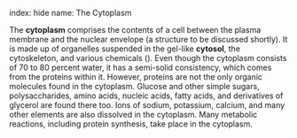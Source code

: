 index: hide
name: The Cytoplasm

The  **cytoplasm** comprises the contents of a cell between the plasma membrane and the nuclear envelope (a structure to be discussed shortly). It is made up of organelles suspended in the gel-like  **cytosol**, the cytoskeleton, and various chemicals (). Even though the cytoplasm consists of 70 to 80 percent water, it has a semi-solid consistency, which comes from the proteins within it. However, proteins are not the only organic molecules found in the cytoplasm. Glucose and other simple sugars, polysaccharides, amino acids, nucleic acids, fatty acids, and derivatives of glycerol are found there too. Ions of sodium, potassium, calcium, and many other elements are also dissolved in the cytoplasm. Many metabolic reactions, including protein synthesis, take place in the cytoplasm.
